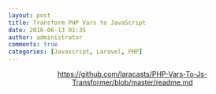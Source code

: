 ```yaml
---
layout: post
title: Transform PHP Vars to JavaScript
date: 2016-06-13 01:35
author: administrator
comments: true
categories: [Javascript, Laravel, PHP]
---
```

<p style="text-align: center;"><a href="https://github.com/laracasts/PHP-Vars-To-Js-Transformer/blob/master/readme.md">https://github.com/laracasts/PHP-Vars-To-Js-Transformer/blob/master/readme.md</a></p>
